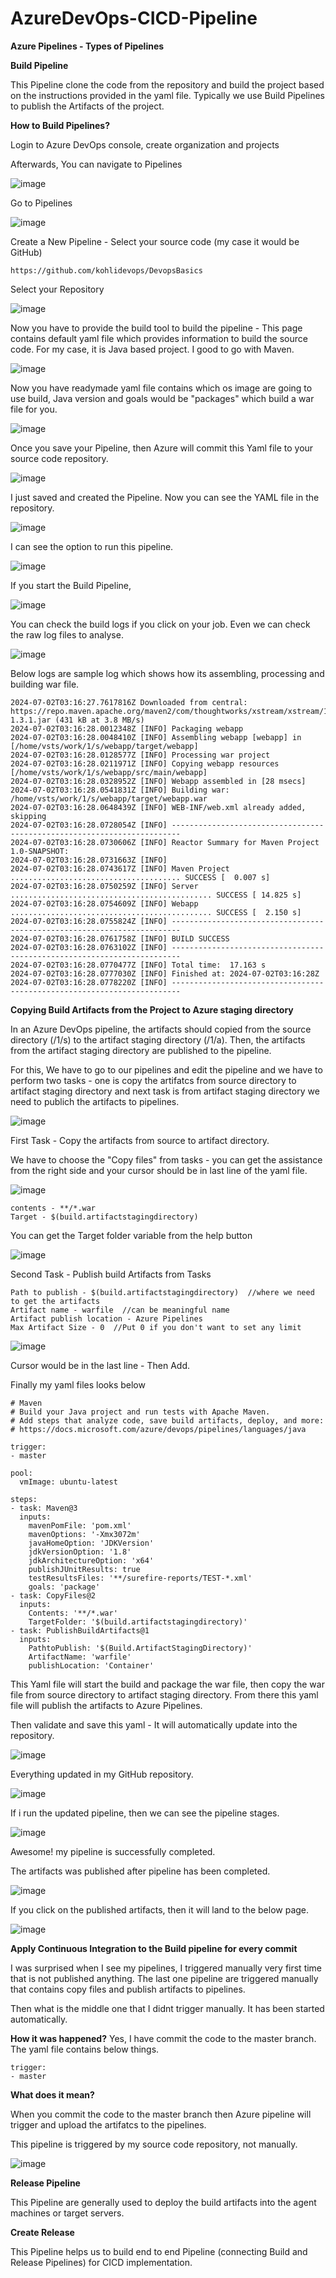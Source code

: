# AzureDevOps-CICD-Pipeline

**Azure Pipelines - Types of Pipelines**

**Build Pipeline**

This Pipeline clone the code from the repository and build the project based on the instructions provided in the yaml file.
Typically we use Build Pipelines to publish the Artifacts of the project.

**How to Build Pipelines?**

Login to Azure DevOps console, create organization and projects

Afterwards, You can navigate to Pipelines

![image](https://github.com/kohlidevops/AzureDevOps-CICD-Pipeline/assets/100069489/b0e718e1-8bc6-4d77-9aea-09c337508bbe)

Go to Pipelines

![image](https://github.com/kohlidevops/AzureDevOps-CICD-Pipeline/assets/100069489/865f1075-a90f-4a49-8de4-61d48881f0af)

Create a New Pipeline - Select your source code (my case it would be GitHub)

```
https://github.com/kohlidevops/DevopsBasics
```

Select your Repository

![image](https://github.com/kohlidevops/AzureDevOps-CICD-Pipeline/assets/100069489/a9bfb187-5c91-4325-949c-e9f82324134e)

Now you have to provide the build tool to build the pipeline - This page contains default yaml file which provides information to build the source code. For my case, it is Java based project. I good to go with Maven.

![image](https://github.com/kohlidevops/AzureDevOps-CICD-Pipeline/assets/100069489/96980819-64b9-4018-a7e0-734fc2c0cd1e)

Now you have readymade yaml file contains which os image are going to use build, Java version and goals would be "packages" which build a war file for you.

![image](https://github.com/kohlidevops/AzureDevOps-CICD-Pipeline/assets/100069489/d5dafd32-0dc7-4b10-a3ca-acca399fc8ea)

Once you save your Pipeline, then Azure will commit this Yaml file to your source code repository.

![image](https://github.com/kohlidevops/AzureDevOps-CICD-Pipeline/assets/100069489/c10eff6b-ebfa-4366-82b9-162bfdee116c)

I just saved and created the Pipeline. Now you can see the YAML file in the repository.

![image](https://github.com/kohlidevops/AzureDevOps-CICD-Pipeline/assets/100069489/cf6859f8-5c83-42d4-b755-706aafb257e9)

I can see the option to run this pipeline.

![image](https://github.com/kohlidevops/AzureDevOps-CICD-Pipeline/assets/100069489/9d96d16b-42ef-4a70-b671-d4307f430a51)

If you start the Build Pipeline,

![image](https://github.com/kohlidevops/AzureDevOps-CICD-Pipeline/assets/100069489/7a93f851-ad63-4639-849c-82d050a5354e)

You can check the build logs if you click on your job. Even we can check the raw log files to analyse.

![image](https://github.com/kohlidevops/AzureDevOps-CICD-Pipeline/assets/100069489/eb02f353-270b-4876-ab0c-6c62521fbade)

Below logs are sample log which shows how its assembling, processing and building war file. 

```
2024-07-02T03:16:27.7617816Z Downloaded from central: https://repo.maven.apache.org/maven2/com/thoughtworks/xstream/xstream/1.3.1/xstream-1.3.1.jar (431 kB at 3.8 MB/s)
2024-07-02T03:16:28.0012348Z [INFO] Packaging webapp
2024-07-02T03:16:28.0048410Z [INFO] Assembling webapp [webapp] in [/home/vsts/work/1/s/webapp/target/webapp]
2024-07-02T03:16:28.0128577Z [INFO] Processing war project
2024-07-02T03:16:28.0211971Z [INFO] Copying webapp resources [/home/vsts/work/1/s/webapp/src/main/webapp]
2024-07-02T03:16:28.0328952Z [INFO] Webapp assembled in [28 msecs]
2024-07-02T03:16:28.0541831Z [INFO] Building war: /home/vsts/work/1/s/webapp/target/webapp.war
2024-07-02T03:16:28.0648439Z [INFO] WEB-INF/web.xml already added, skipping
2024-07-02T03:16:28.0728054Z [INFO] ------------------------------------------------------------------------
2024-07-02T03:16:28.0730606Z [INFO] Reactor Summary for Maven Project 1.0-SNAPSHOT:
2024-07-02T03:16:28.0731663Z [INFO] 
2024-07-02T03:16:28.0743617Z [INFO] Maven Project ...................................... SUCCESS [  0.007 s]
2024-07-02T03:16:28.0750259Z [INFO] Server ............................................. SUCCESS [ 14.825 s]
2024-07-02T03:16:28.0754609Z [INFO] Webapp ............................................. SUCCESS [  2.150 s]
2024-07-02T03:16:28.0755824Z [INFO] ------------------------------------------------------------------------
2024-07-02T03:16:28.0761758Z [INFO] BUILD SUCCESS
2024-07-02T03:16:28.0763102Z [INFO] ------------------------------------------------------------------------
2024-07-02T03:16:28.0770477Z [INFO] Total time:  17.163 s
2024-07-02T03:16:28.0777030Z [INFO] Finished at: 2024-07-02T03:16:28Z
2024-07-02T03:16:28.0778220Z [INFO] ------------------------------------------------------------------------
````

**Copying Build Artifacts from the Project to Azure staging directory**

In an Azure DevOps pipeline, the artifacts should copied from the source directory (/1/s) to the artifact staging directory (/1/a). Then, the artifacts from the artifact staging directory are published to the pipeline.

For this, We have to go to our pipelines and edit the pipeline and we have to perform two tasks - one is copy the artifatcs from source directory to artifact staging directory and next task is from artifact staging directory we need to publich the artifacts to pipelines.

![image](https://github.com/kohlidevops/AzureDevOps-CICD-Pipeline/assets/100069489/4af072d5-1ace-4746-a24b-61138ae8a06f)

First Task - Copy the artifacts from  source to artifact directory.

We have to choose the "Copy files" from tasks - you can get the assistance from the right side and your cursor should be in last line of the yaml file.

![image](https://github.com/kohlidevops/AzureDevOps-CICD-Pipeline/assets/100069489/8bb71f70-717d-49ee-83ef-5fac37d72f89)

```
contents - **/*.war
Target - $(build.artifactstagingdirectory)
```

You can get the Target folder variable from the help button

![image](https://github.com/kohlidevops/AzureDevOps-CICD-Pipeline/assets/100069489/fc3157a3-97f1-4060-bfa4-2f924bb94c1a)

Second Task - Publish build Artifacts from Tasks

```
Path to publish - $(build.artifactstagingdirectory)  //where we need to get the artifacts
Artifact name - warfile  //can be meaningful name
Artifact publish location - Azure Pipelines
Max Artifact Size - 0  //Put 0 if you don't want to set any limit
```

![image](https://github.com/kohlidevops/AzureDevOps-CICD-Pipeline/assets/100069489/42c96d0a-0a76-40e5-9058-fb0f9be0a05f)

Cursor would be in the last line - Then Add.

Finally my yaml files looks below

```
# Maven
# Build your Java project and run tests with Apache Maven.
# Add steps that analyze code, save build artifacts, deploy, and more:
# https://docs.microsoft.com/azure/devops/pipelines/languages/java

trigger:
- master

pool:
  vmImage: ubuntu-latest

steps:
- task: Maven@3
  inputs:
    mavenPomFile: 'pom.xml'
    mavenOptions: '-Xmx3072m'
    javaHomeOption: 'JDKVersion'
    jdkVersionOption: '1.8'
    jdkArchitectureOption: 'x64'
    publishJUnitResults: true
    testResultsFiles: '**/surefire-reports/TEST-*.xml'
    goals: 'package'
- task: CopyFiles@2
  inputs:
    Contents: '**/*.war'
    TargetFolder: '$(build.artifactstagingdirectory)'
- task: PublishBuildArtifacts@1
  inputs:
    PathtoPublish: '$(Build.ArtifactStagingDirectory)'
    ArtifactName: 'warfile'
    publishLocation: 'Container'
```

This Yaml file will start the build and package the war file, then copy the war file from source directory to artifact staging directory. From there this yaml file will publish the artifacts to Azure Pipelines.

Then validate and save this yaml - It will automatically update into the repository.

![image](https://github.com/kohlidevops/AzureDevOps-CICD-Pipeline/assets/100069489/60316df0-a714-4f1d-a999-7d4e6be5048d)

Everything updated in my GitHub repository.

![image](https://github.com/kohlidevops/AzureDevOps-CICD-Pipeline/assets/100069489/005a2531-1eac-4bca-b5f8-7b9d660b66a4)

If i run the updated pipeline, then we can see the pipeline stages.

![image](https://github.com/kohlidevops/AzureDevOps-CICD-Pipeline/assets/100069489/9be679a1-a565-4b53-82fb-38083025e48d)

Awesome! my pipeline is successfully completed.

The artifacts was published after pipeline has been completed.

![image](https://github.com/kohlidevops/AzureDevOps-CICD-Pipeline/assets/100069489/d13b7ce5-2ebf-47f1-825d-519392f1f42f)

If you click on the published artifacts, then it will land to the below page.

![image](https://github.com/kohlidevops/AzureDevOps-CICD-Pipeline/assets/100069489/4a287ff7-df32-4ef8-94bc-9e5bbbf61a4c)

**Apply Continuous Integration to the Build pipeline for every commit**

I was surprised when I see my pipelines, I triggered manually very first time that is not published anything. The last one pipeline are triggered manually that contains copy files and publish artifacts to pipelines.

Then what is the middle one that I didnt trigger manually. It has been started automatically.

**How it was happened?**
Yes, I have commit the code to the master branch. The yaml file contains below things.

```
trigger:
- master
```

**What does it mean?**

When you commit the code to the master branch then Azure pipeline will trigger and upload the artifatcs to the pipelines.

This pipeline is triggered by my source code repository, not manually.

![image](https://github.com/kohlidevops/AzureDevOps-CICD-Pipeline/assets/100069489/95707f3d-5d7c-42de-91d5-d56279f225ac)

**Release Pipeline**

This Pipeline are generally used to deploy the build artifacts into the agent machines or target servers.

**Create Release**

This Pipeline helps us to build end to end Pipeline (connecting Build and Release Pipelines) for CICD implementation.


